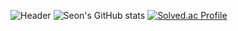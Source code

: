![Header](https://capsule-render.vercel.app/api?type=waving&color=auto&height=300&section=header&text=Seon's%20GITHUB&fontSize=90)
![Seon's GitHub stats](https://github-readme-stats.vercel.app/api?username=seon207&show_icons=true&theme=solarized-light)
[![Solved.ac Profile](http://mazassumnida.wtf/api/v2/generate_badge?boj=sunju701)](https://solved.ac/sunju701/)

